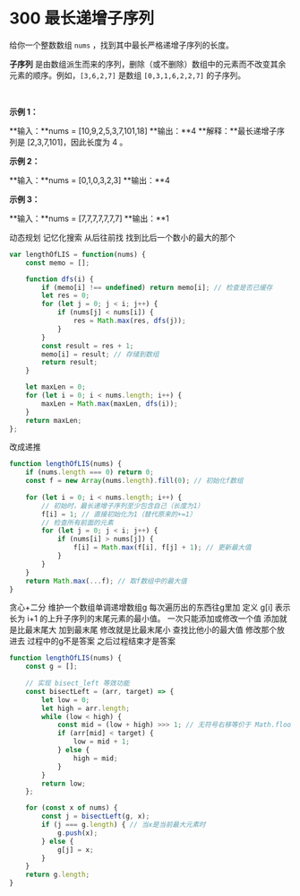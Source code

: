# 300 最长递增子序列
给你一个整数数组 `nums` ，找到其中最长严格递增子序列的长度。

**子序列** 是由数组派生而来的序列，删除（或不删除）数组中的元素而不改变其余元素的顺序。例如，`[3,6,2,7]` 是数组 `[0,3,1,6,2,2,7]` 的子序列。

 

**示例 1：**

**输入：**nums = [10,9,2,5,3,7,101,18]
**输出：**4
**解释：**最长递增子序列是 [2,3,7,101]，因此长度为 4 。

**示例 2：**

**输入：**nums = [0,1,0,3,2,3]
**输出：**4

**示例 3：**

**输入：**nums = [7,7,7,7,7,7,7]
**输出：**1


动态规划 记忆化搜索  从后往前找  找到比后一个数小的最大的那个
```js
var lengthOfLIS = function(nums) {
    const memo = [];

    function dfs(i) {
        if (memo[i] !== undefined) return memo[i]; // 检查是否已缓存
        let res = 0;
        for (let j = 0; j < i; j++) {
            if (nums[j] < nums[i]) {
                res = Math.max(res, dfs(j));
            }
        }
        const result = res + 1;
        memo[i] = result; // 存储到数组
        return result;
    }

    let maxLen = 0;
    for (let i = 0; i < nums.length; i++) {
        maxLen = Math.max(maxLen, dfs(i));
    }
    return maxLen;
};
```

改成递推
```js
function lengthOfLIS(nums) {
    if (nums.length === 0) return 0;
    const f = new Array(nums.length).fill(0); // 初始化f数组
    
    for (let i = 0; i < nums.length; i++) {
        // 初始时，最长递增子序列至少包含自己（长度为1）
        f[i] = 1; // 直接初始化为1（替代原来的+=1）
        // 检查所有前面的元素
        for (let j = 0; j < i; j++) {
            if (nums[i] > nums[j]) {
                f[i] = Math.max(f[i], f[j] + 1); // 更新最大值
            }
        }
    }
    return Math.max(...f); // 取f数组中的最大值
}
```



贪心+二分 维护一个数组单调递增数组g 每次遍历出的东西往g里加
定义 g[i] 表示长为 i+1 的上升子序列的末尾元素的最小值。
一次只能添加或修改一个值  添加就是比最末尾大 加到最末尾  修改就是比最末尾小 查找比他小的最大值 修改那个放进去 过程中的g不是答案 之后过程结束才是答案

```js
function lengthOfLIS(nums) {
    const g = [];
    
    // 实现 bisect_left 等效功能
    const bisectLeft = (arr, target) => {
        let low = 0;
        let high = arr.length;
        while (low < high) {
            const mid = (low + high) >>> 1; // 无符号右移等价于 Math.floor((low + high)/2)
            if (arr[mid] < target) {
                low = mid + 1;
            } else {
                high = mid;
            }
        }
        return low;
    };

    for (const x of nums) {
        const j = bisectLeft(g, x);
        if (j === g.length) { // 当x是当前最大元素时
            g.push(x);
        } else {
            g[j] = x;
        }
    }
    return g.length;
}
```


